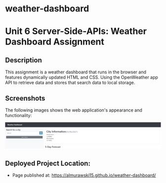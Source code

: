 # weather-dashboard

# Unit 6 Server-Side-APIs: Weather Dashboard Assignment 

## Description
This assignment is a weather dashboard that runs in the browser and features dynamically updated HTML and CSS. Using the OpenWeather app API to retrieve data and stores that search data to local storage.

## Screenshots

The following images shows the web application's appearance and functionality:

![weather-dashboard](weather-snip-1.PNG)

## Deployed Project Location: 
* Page published at: https://almurawski15.github.io/weather-dashboard/

